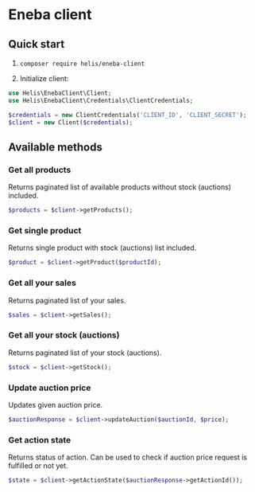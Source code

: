 # Eneba client

## Quick start

 1. `composer require helis/eneba-client`

 2. Initialize client:

```php
use Helis\EnebaClient\Client;
use Helis\EnebaClient\Credentials\ClientCredentials;

$credentials = new ClientCredentials('CLIENT_ID', 'CLIENT_SECRET');
$client = new Client($credentials);
```

## Available methods

### Get all products

Returns paginated list of available products without stock (auctions) included.

```php
$products = $client->getProducts();
```

### Get single product

Returns single product with stock (auctions) list included.

```php
$product = $client->getProduct($productId);
```

### Get all your sales

Returns paginated list of your sales.

```php
$sales = $client->getSales();
```

### Get all your stock (auctions)

Returns paginated list of your stock (auctions).

```php
$stock = $client->getStock();
```

### Update auction price

Updates given auction price.

```php
$auctionResponse = $client->updateAuction($auctionId, $price);
```

### Get action state

Returns status of action. Can be used to check if auction price request is fulfilled or not yet.

```php
$state = $client->getActionState($auctionResponse->getActionId());
```
